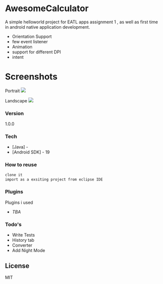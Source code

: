 # AwesomeCalculator

A simple helloworld project for EATL  apps assignment 1 , as well as first time in android native application development.

  - Orientation Support 
 -  few event listener
  - Animation
  - support for different DPI
  - intent

#  Screenshots

Portrait 
![](http://s13.postimg.org/cqkue40pj/device_2015_04_04_143500.png)

Landscape
![](http://s9.postimg.org/c8e40oven/device_2015_04_04_143506.png)

### Version
1.0.0

### Tech

* [Java] - 
* [Android SDK] - 19

### How to reuse

```sh
clone it 
import as a exsiting project from eclipse IDE
```



### Plugins

Plugins i used 

* _TBA_



### Todo's

 - Write Tests
 - History tab
 - Converter
 - Add Night Mode

License
----

MIT
